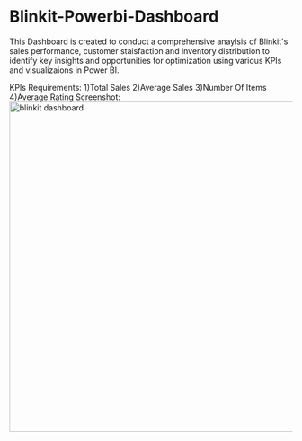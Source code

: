 # Blinkit-Powerbi-Dashboard
This Dashboard is created to conduct a comprehensive anaylsis of Blinkit's sales performance, customer staisfaction and inventory distribution to identify key insights and opportunities for optimization using various KPIs and visualizaions in Power BI.

KPIs Requirements:
1)Total Sales
2)Average Sales 
3)Number Of Items 
4)Average Rating
Screenshot:
<img width="588" alt="blinkit dashboard" src="https://github.com/user-attachments/assets/5eafc785-2f89-4d41-85c6-7645fbb21b3b" />
